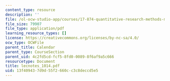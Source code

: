 ```yaml
---
content_type: resource
description: ''
file: /ol-ocw-studio-app/courses/17-874-quantitative-research-methods-multivariate-spring-2004/13f409437d9d55f2660cc3c8deccd5e5_lecnotes_1014.pdf
file_size: 79907
file_type: application/pdf
learning_resource_types: []
license: https://creativecommons.org/licenses/by-nc-sa/4.0/
ocw_type: OCWFile
parent_title: Calendar
parent_type: CourseSection
parent_uid: 4c2fd5cd-fcf5-8fd0-0089-8f6af9a5c666
resourcetype: Document
title: lecnotes_1014.pdf
uid: 13f40943-7d9d-55f2-660c-c3c8deccd5e5
---
```

